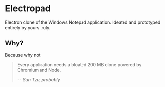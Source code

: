 # Electropad
Electron clone of the Windows Notepad application. Ideated and prototyped entirely by yours truly.

## Why?

Because why not.

> Every application needs a bloated 200 MB clone powered by Chromium and Node.
>
> -- <cite>Sun Tzu, probably</cite>
